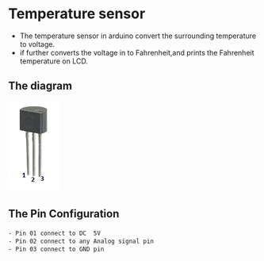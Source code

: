 # Temperature sensor

- The temperature sensor in arduino convert the surrounding temperature to voltage.
- if further converts the voltage in to Fahrenheit,and prints the Fahrenheit temperature on LCD.

## The diagram

![Sensor](IMG/arduino_temperature_sensor.png)

## The Pin Configuration

    - Pin 01 connect to DC  5V 
    - Pin 02 connect to any Analog signal pin
    - Pin 03 connect to GND pin
